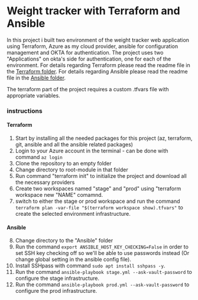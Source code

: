 # Weight tracker with Terraform and Ansible

In this project i built two environment of the weight tracker web application using Terraform, Azure as my cloud provider, ansible for configuration management and OKTA for authentication.
The project uses two "Applications" on okta's side for authentication, one for each of the environment.
For details regarding Terraform please read the readme file in the <a href="https://github.com/sincros121/Weight-tracker-with-Terraform-and-Ansible/tree/main/terraform" title="">Terraform folder</a>.
For details regarding Ansible please read the readme file in the <a href="https://github.com/sincros121/Weight-tracker-with-Terraform-and-Ansible/tree/main/ansible" title="">Ansible folder</a>.

The terraform part of the project requires a custom .tfvars file with appropriate variables.

### instructions
#### Terraform
1. Start by installing all the needed packages for this project (az, terraform, git, ansible and all the ansible related packages)
2. Login to your Azure account in the terminal - can be done with command `az login`
3. Clone the repository to an empty folder
4. Change directory to root-module in that folder
5. Run command "terraform init" to initialize the project and download all the necessary providers
6. Create two workspaces named "stage" and "prod" using "terraform workspace new "NAME" comamnd.
7. switch to either the stage or prod workspace and run the command `terraform plan -var-file "$(terraform workspace show).tfvars"` to create the selected environment infrastructure.

#### Ansible
8. Change directory to the "Ansible" folder
9. Run the command `export ANSIBLE_HOST_KEY_CHECKING=False` in order to set SSH key checking off so we'll be able to use passwords instead (Or change global setting in the ansible config file).
10. Install SSHpass with command `sudo apt install sshpass -y`.
11. Run the command `ansible-playbook stage.yml --ask-vault-password` to configure the stage infrastructure.
12. Run the command `ansible-playbook prod.yml --ask-vault-password` to configure the prod infrastructure.
